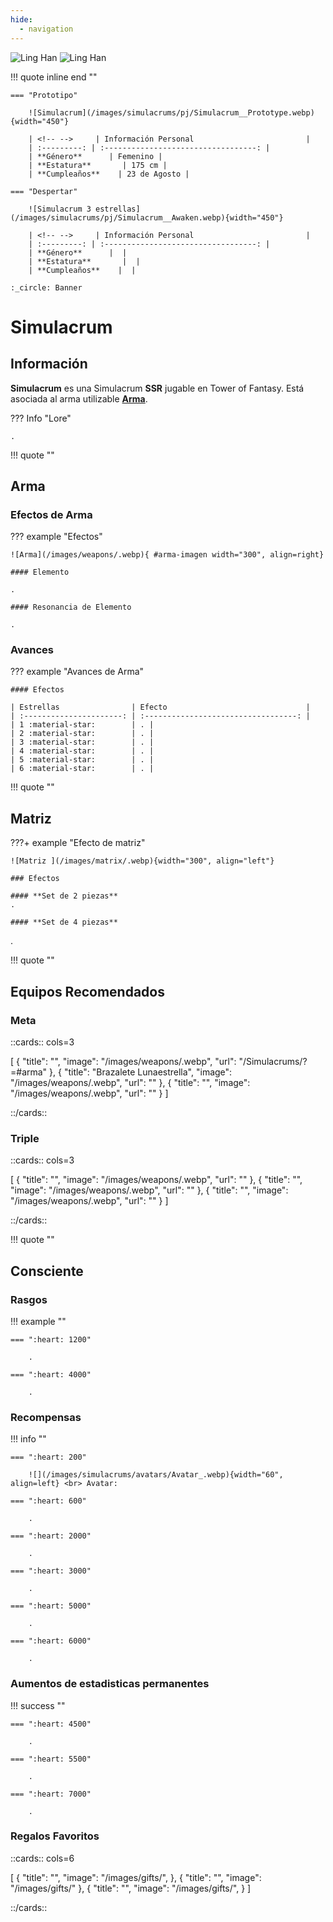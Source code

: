 ```yaml
---
hide:
  - navigation
---
```


![Ling Han](/images/covers/Cover_.png#only-dark)
![Ling Han](/images/covers/Cover__Light.png#only-light)

!!! quote inline end ""

    === "Prototipo"

        ![Simulacrum](/images/simulacrums/pj/Simulacrum__Prototype.webp){width="450"}

        | <!-- -->     | Información Personal                         |
        | :---------: | :----------------------------------: |
        | **Género**      | Femenino |
        | **Estatura**       | 175 cm |
        | **Cumpleaños**    | 23 de Agosto |

    === "Despertar"
      
        ![Simulacrum 3 estrellas](/images/simulacrums/pj/Simulacrum__Awaken.webp){width="450"}
        
        | <!-- -->     | Información Personal                         |
        | :---------: | :----------------------------------: |
        | **Género**      |  |
        | **Estatura**       |  |
        | **Cumpleaños**    |  |
        
    :_circle: Banner 

# **Simulacrum**

## **Información**


**Simulacrum** es una Simulacrum **SSR** jugable en Tower of Fantasy. Está asociada al arma utilizable [**Arma**](#arma-imagen).

??? Info "Lore"

    .

!!! quote ""

## **Arma**

### Efectos de Arma

??? example "Efectos"

    ![Arma](/images/weapons/.webp){ #arma-imagen width="300", align=right}

    #### Elemento

    .

    #### Resonancia de Elemento

    .


### Avances

??? example "Avances de Arma"

    #### Efectos

    | Estrellas                | Efecto                               |
    | :----------------------: | :----------------------------------: |
    | 1 :material-star:        | . |
    | 2 :material-star:        | . |
    | 3 :material-star:        | . |
    | 4 :material-star:        | . |
    | 5 :material-star:        | . |
    | 6 :material-star:        | . |

!!! quote ""

## **Matriz**

???+ example "Efecto de matriz"

    ![Matriz ](/images/matrix/.webp){width="300", align="left"}

    ### Efectos

    #### **Set de 2 piezas**
    .

    #### **Set de 4 piezas**
   .

!!! quote ""

## **Equipos Recomendados**

### Meta

::cards:: cols=3

[
 {
      "title": "",
      "image": "/images/weapons/.webp",
      "url": "/Simulacrums/?=#arma"
    },
    {
      "title": "Brazalete Lunaestrella",
      "image": "/images/weapons/.webp",
      "url": ""
    }, 
    {
      "title": "",
      "image": "/images/weapons/.webp",
      "url": ""
    }
]

::/cards::

### Triple 

::cards:: cols=3

[
 {
      "title": "",
      "image": "/images/weapons/.webp",
      "url": ""
    },
    {
      "title": "",
      "image": "/images/weapons/.webp",
      "url": ""
    },
    {
      "title": "",
      "image": "/images/weapons/.webp",
      "url": ""
    }
]

::/cards::

!!! quote ""

## **Consciente**

### Rasgos

!!! example ""

    === ":heart: 1200"

        .

    === ":heart: 4000"
      
        .

### Recompensas

!!! info ""

    === ":heart: 200"

        ![](/images/simulacrums/avatars/Avatar_.webp){width="60", align=left} <br> Avatar: 

    === ":heart: 600"
      
        .

    === ":heart: 2000"

        .

    === ":heart: 3000"
      
        .

    === ":heart: 5000"

        .

    === ":heart: 6000"
      
        .

### Aumentos de estadisticas permanentes

!!! success ""

    === ":heart: 4500"

        .

    === ":heart: 5500"
      
        .

    === ":heart: 7000"

        .

### Regalos Favoritos

::cards:: cols=6

[
 {
      "title": "",
      "image": "/images/gifts/",
    },
    {
      "title": "",
      "image": "/images/gifts/"
    },
    {
      "title": "",
      "image": "/images/gifts/",
    }
]

::/cards::